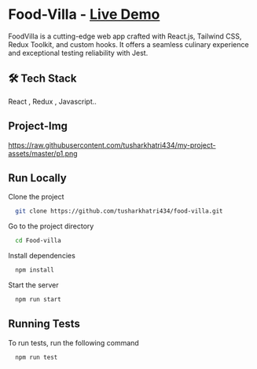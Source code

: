 
# Food-Villa - [Live Demo](https://food-villa1.netlify.app/)

FoodVilla is a cutting-edge web app crafted with React.js, Tailwind CSS, Redux Toolkit, and custom hooks. It offers a seamless culinary experience and exceptional testing reliability with Jest.



## 🛠 Tech Stack 
React , Redux , Javascript..

## Project-Img
https://raw.githubusercontent.com/tusharkhatri434/my-project-assets/master/p1.png

## Run Locally

Clone the project

```bash
  git clone https://github.com/tusharkhatri434/food-villa.git
```

Go to the project directory

```bash
  cd Food-villa
```

Install dependencies

```bash
  npm install
```

Start the server

```bash
  npm run start
```


## Running Tests

To run tests, run the following command

```bash
  npm run test
```

